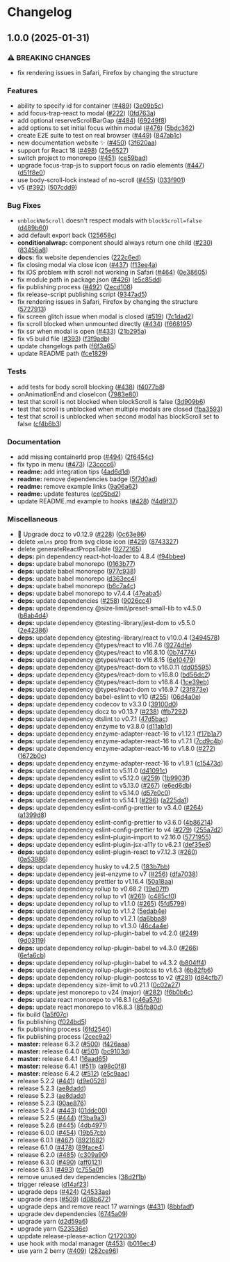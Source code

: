 # Changelog

## 1.0.0 (2025-01-31)


### ⚠ BREAKING CHANGES

* fix rendering issues in Safari, Firefox by changing the structure

### Features

* ability to specify id for container ([#489](https://github.com/maxilifflerkemp/react-responsive-modal/issues/489)) ([3e09b5c](https://github.com/maxilifflerkemp/react-responsive-modal/commit/3e09b5c668e5cbe6127c5b439d57a80a3d24bd33))
* add focus-trap-react to modal ([#222](https://github.com/maxilifflerkemp/react-responsive-modal/issues/222)) ([0fd763a](https://github.com/maxilifflerkemp/react-responsive-modal/commit/0fd763a5ea7a7967b4c685141ff45b8a103de737))
* add optional reserveScrollBarGap ([#484](https://github.com/maxilifflerkemp/react-responsive-modal/issues/484)) ([69249f8](https://github.com/maxilifflerkemp/react-responsive-modal/commit/69249f8f97d02e4eaf07bedb52cb4ff1b1d4f636))
* add options to set initial focus within modal ([#476](https://github.com/maxilifflerkemp/react-responsive-modal/issues/476)) ([5bdc362](https://github.com/maxilifflerkemp/react-responsive-modal/commit/5bdc362521a6db00030d723015c8abd2e76f19c7))
* create E2E suite to test on real browser ([#449](https://github.com/maxilifflerkemp/react-responsive-modal/issues/449)) ([847ab1c](https://github.com/maxilifflerkemp/react-responsive-modal/commit/847ab1cac2044a6e11e3474f5fc34d7af69250bc))
* new documentation website ✨ ([#450](https://github.com/maxilifflerkemp/react-responsive-modal/issues/450)) ([3f620aa](https://github.com/maxilifflerkemp/react-responsive-modal/commit/3f620aa058c57ee251c968816a790a390edeba6e))
* support for React 18 ([#498](https://github.com/maxilifflerkemp/react-responsive-modal/issues/498)) ([25e6527](https://github.com/maxilifflerkemp/react-responsive-modal/commit/25e6527170eacb232f3e5171572c1d2c9a8bad35))
* switch project to monorepo ([#451](https://github.com/maxilifflerkemp/react-responsive-modal/issues/451)) ([ce59bad](https://github.com/maxilifflerkemp/react-responsive-modal/commit/ce59bad87178986bd1a87f80fd6a4489e066e614))
* upgrade focus-trap-js to support focus on radio elements ([#447](https://github.com/maxilifflerkemp/react-responsive-modal/issues/447)) ([d51f8e0](https://github.com/maxilifflerkemp/react-responsive-modal/commit/d51f8e06a81694b753d4e7777f5388bb05b69423))
* use body-scroll-lock instead of no-scroll ([#455](https://github.com/maxilifflerkemp/react-responsive-modal/issues/455)) ([033f901](https://github.com/maxilifflerkemp/react-responsive-modal/commit/033f9014b9951112da610435e0360f5ce463232b))
* v5 ([#392](https://github.com/maxilifflerkemp/react-responsive-modal/issues/392)) ([507cdd9](https://github.com/maxilifflerkemp/react-responsive-modal/commit/507cdd9e1760ea2453013e0a6f19250938ff16f1))


### Bug Fixes

* `unblockNoScroll` doesn't respect modals with `blockScroll=false` ([d489b60](https://github.com/maxilifflerkemp/react-responsive-modal/commit/d489b602efde915bd060bc73e0f13cac2fa63e9b))
* add default export back ([125658c](https://github.com/maxilifflerkemp/react-responsive-modal/commit/125658cd0822fc50c4498773daf90116cf2be9c5))
* **conditionalwrap:** component should always return one child ([#230](https://github.com/maxilifflerkemp/react-responsive-modal/issues/230)) ([83456a8](https://github.com/maxilifflerkemp/react-responsive-modal/commit/83456a88604e9fccf1bf14054f44cdea4d2465a8))
* **docs:** fix website dependencies ([222c6ed](https://github.com/maxilifflerkemp/react-responsive-modal/commit/222c6edef3851d2939a4fafa4d6c96e19ef35b1a))
* fix closing modal via close icon ([#437](https://github.com/maxilifflerkemp/react-responsive-modal/issues/437)) ([f13ee4a](https://github.com/maxilifflerkemp/react-responsive-modal/commit/f13ee4abfce63b156f64a8cf5ea5ea50dfff4e19))
* fix iOS problem with scroll not working in Safari ([#464](https://github.com/maxilifflerkemp/react-responsive-modal/issues/464)) ([0e38605](https://github.com/maxilifflerkemp/react-responsive-modal/commit/0e38605e37fa0e9d67ff5104e79fadfde5941bb0))
* fix module path in package.json ([#426](https://github.com/maxilifflerkemp/react-responsive-modal/issues/426)) ([e5c85dd](https://github.com/maxilifflerkemp/react-responsive-modal/commit/e5c85dd60d83883f75e41b00860a847d18c4d200))
* fix publishing process ([#492](https://github.com/maxilifflerkemp/react-responsive-modal/issues/492)) ([2ecd108](https://github.com/maxilifflerkemp/react-responsive-modal/commit/2ecd1084a0398a0ae0d7baa40b9b2b4e03f3d91c))
* fix release-script publishing script ([9347ad5](https://github.com/maxilifflerkemp/react-responsive-modal/commit/9347ad57d781aeca637b0527e89e34acd1cf6b3a))
* fix rendering issues in Safari, Firefox by changing the structure ([5727913](https://github.com/maxilifflerkemp/react-responsive-modal/commit/572791340fcc7b0f66e519fcbb7d4be9b998e088))
* fix screen glitch issue when modal is closed ([#519](https://github.com/maxilifflerkemp/react-responsive-modal/issues/519)) ([7c1dad2](https://github.com/maxilifflerkemp/react-responsive-modal/commit/7c1dad21018e5fcec6f7cfd310bd9b0e07e39a74))
* fix scroll blocked when unmounted directly ([#434](https://github.com/maxilifflerkemp/react-responsive-modal/issues/434)) ([f668195](https://github.com/maxilifflerkemp/react-responsive-modal/commit/f668195e1d560fda4bc978fec3bd1ed56daf8dbf))
* fix ssr when modal is open ([#433](https://github.com/maxilifflerkemp/react-responsive-modal/issues/433)) ([21b295a](https://github.com/maxilifflerkemp/react-responsive-modal/commit/21b295a7ac7c5a712d102feedfc1f61e72592ca1))
* fix v5 build file ([#393](https://github.com/maxilifflerkemp/react-responsive-modal/issues/393)) ([f3f9adb](https://github.com/maxilifflerkemp/react-responsive-modal/commit/f3f9adb6680f743d72685445d9f50be9803f2a12))
* update changelogs path ([f6f3a65](https://github.com/maxilifflerkemp/react-responsive-modal/commit/f6f3a655b4d4a5ffc7f208684f439af9b20ef897))
* update README path ([fce1829](https://github.com/maxilifflerkemp/react-responsive-modal/commit/fce1829fe051ab5bef85811ad6d1d34d68bbfc5a))


### Tests

* add tests for body scroll blocking ([#438](https://github.com/maxilifflerkemp/react-responsive-modal/issues/438)) ([f4077b8](https://github.com/maxilifflerkemp/react-responsive-modal/commit/f4077b8f0f24d9e4b12107d8ebe7382d5dafbfef))
* onAnimationEnd and closeIcon ([7983e80](https://github.com/maxilifflerkemp/react-responsive-modal/commit/7983e804d316b2e8dd453ce60a9bb211e81af780))
* test that scroll is not blocked when blockScroll is false ([3d909b6](https://github.com/maxilifflerkemp/react-responsive-modal/commit/3d909b6c90261e6bd1a40de0a522ac4f85a487a8))
* test that scroll is unblocked when multiple modals are closed ([fba3593](https://github.com/maxilifflerkemp/react-responsive-modal/commit/fba35933ec6f270bbeb1fd779a6feef97b65bb82))
* test that scroll is unblocked when second modal has blockScroll set to false ([cf4b6b3](https://github.com/maxilifflerkemp/react-responsive-modal/commit/cf4b6b37ec55c24003d085cd5ad4d3bccc031bec))


### Documentation

* add missing containerId prop ([#494](https://github.com/maxilifflerkemp/react-responsive-modal/issues/494)) ([2f6454c](https://github.com/maxilifflerkemp/react-responsive-modal/commit/2f6454cc2eac7a18a512266e652bc3ce469f1cd5))
* fix typo in menu ([#473](https://github.com/maxilifflerkemp/react-responsive-modal/issues/473)) ([23cccc6](https://github.com/maxilifflerkemp/react-responsive-modal/commit/23cccc60a71342e3c122f968888118b911387056))
* **readme:** add integration tips ([4ad6d1d](https://github.com/maxilifflerkemp/react-responsive-modal/commit/4ad6d1d005fc441875cd680e4e42e1e0fb4b62cc))
* **readme:** remove dependencies badge ([5f7d0ad](https://github.com/maxilifflerkemp/react-responsive-modal/commit/5f7d0adc66783ed11b1bb0ed7610318c53dde17f))
* **readme:** remove example links ([9a06a62](https://github.com/maxilifflerkemp/react-responsive-modal/commit/9a06a62d7566380c74febf2b3d7a3e8b4268f71f))
* **readme:** update features ([ce05bd2](https://github.com/maxilifflerkemp/react-responsive-modal/commit/ce05bd2bab1605c14c4e63e8817bb81fd1aa35d4))
* update README.md example to hooks ([#428](https://github.com/maxilifflerkemp/react-responsive-modal/issues/428)) ([f4d9f37](https://github.com/maxilifflerkemp/react-responsive-modal/commit/f4d9f371bd5ac0713169dd31c99712716a1781f3))


### Miscellaneous

* 🤖 Upgrade docz to v0.12.9 ([#228](https://github.com/maxilifflerkemp/react-responsive-modal/issues/228)) ([0c63e86](https://github.com/maxilifflerkemp/react-responsive-modal/commit/0c63e868400b836104338570ce2e6338522fd98a))
* delete `xmlns` prop from svg close icon ([#429](https://github.com/maxilifflerkemp/react-responsive-modal/issues/429)) ([8743327](https://github.com/maxilifflerkemp/react-responsive-modal/commit/87433278e10dc7077a7fddeaf6d2d088a3227bc9))
* delete generateReactPropsTable ([9272165](https://github.com/maxilifflerkemp/react-responsive-modal/commit/92721650062c32db8d53c8874884757f2576f60b))
* **deps:** pin dependency react-hot-loader to 4.8.4 ([f94bbee](https://github.com/maxilifflerkemp/react-responsive-modal/commit/f94bbeebf00796d528450fb0e8503bb62dfbefeb))
* **deps:** update babel monorepo ([0163b77](https://github.com/maxilifflerkemp/react-responsive-modal/commit/0163b77a7b93ae7ed08e6091e1a0e6519958991c))
* **deps:** update babel monorepo ([977c938](https://github.com/maxilifflerkemp/react-responsive-modal/commit/977c938249388c62c0c0859423599a379a1da1ba))
* **deps:** update babel monorepo ([d363ec4](https://github.com/maxilifflerkemp/react-responsive-modal/commit/d363ec4fa5bef306cc77f715bebc75d51be4ae87))
* **deps:** update babel monorepo ([b6c7a4c](https://github.com/maxilifflerkemp/react-responsive-modal/commit/b6c7a4cb8c433c95732ea5f62f7bbbde5d66f90b))
* **deps:** update babel monorepo to v7.4.4 ([47eaba5](https://github.com/maxilifflerkemp/react-responsive-modal/commit/47eaba521e6c249c8a49ed23d0fe805dd1c5e112))
* **deps:** update dependencies ([#258](https://github.com/maxilifflerkemp/react-responsive-modal/issues/258)) ([9026cc4](https://github.com/maxilifflerkemp/react-responsive-modal/commit/9026cc466b33cdd9296e3055c82021f82ad472b8))
* **deps:** update dependency @size-limit/preset-small-lib to v4.5.0 ([b8ab4d4](https://github.com/maxilifflerkemp/react-responsive-modal/commit/b8ab4d4c0b3d99fa408c5d6162642015de91af90))
* **deps:** update dependency @testing-library/jest-dom to v5.5.0 ([2e42386](https://github.com/maxilifflerkemp/react-responsive-modal/commit/2e42386db7a1452b762d6f9915395c156969a96c))
* **deps:** update dependency @testing-library/react to v10.0.4 ([3494578](https://github.com/maxilifflerkemp/react-responsive-modal/commit/349457870ff7a3a913f55f9039688358089be298))
* **deps:** update dependency @types/react to v16.7.6 ([9274dfe](https://github.com/maxilifflerkemp/react-responsive-modal/commit/9274dfedad51b5e00dedd5940d105eb21a58112f))
* **deps:** update dependency @types/react to v16.8.10 ([0b74774](https://github.com/maxilifflerkemp/react-responsive-modal/commit/0b74774e36a018aac8a46141e49118dd3ae2c901))
* **deps:** update dependency @types/react to v16.8.15 ([6e10479](https://github.com/maxilifflerkemp/react-responsive-modal/commit/6e10479199ddf22d5dcadbc7a029d7ccb7da672c))
* **deps:** update dependency @types/react-dom to v16.0.11 ([dd05595](https://github.com/maxilifflerkemp/react-responsive-modal/commit/dd05595f85729ae91689ed91efd06536702bfb21))
* **deps:** update dependency @types/react-dom to v16.8.0 ([bd56dc2](https://github.com/maxilifflerkemp/react-responsive-modal/commit/bd56dc2094abde4b295c6f176773a2433dbef548))
* **deps:** update dependency @types/react-dom to v16.8.4 ([1ce39eb](https://github.com/maxilifflerkemp/react-responsive-modal/commit/1ce39ebcb662299fdcdd1942faff997721ac9834))
* **deps:** update dependency @types/react-dom to v16.9.7 ([23f873e](https://github.com/maxilifflerkemp/react-responsive-modal/commit/23f873ea93c4c70810c6a64fe61058e69bee862e))
* **deps:** update dependency babel-eslint to v10 ([#255](https://github.com/maxilifflerkemp/react-responsive-modal/issues/255)) ([06d4a0e](https://github.com/maxilifflerkemp/react-responsive-modal/commit/06d4a0e2cd2a91b5a7aa2c767fce530476b53b79))
* **deps:** update dependency codecov to v3.3.0 ([39100d0](https://github.com/maxilifflerkemp/react-responsive-modal/commit/39100d0f92179b24d11d0f10e52817a1f55c42f4))
* **deps:** update dependency docz to v0.13.7 ([#238](https://github.com/maxilifflerkemp/react-responsive-modal/issues/238)) ([ffb7292](https://github.com/maxilifflerkemp/react-responsive-modal/commit/ffb72920c6bb389fc10fb269576b3269afd85ac9))
* **deps:** update dependency dtslint to v0.7.1 ([47d5bac](https://github.com/maxilifflerkemp/react-responsive-modal/commit/47d5bac731a1721f36c247ffa89f60ed01844428))
* **deps:** update dependency enzyme to v3.8.0 ([d11ab1d](https://github.com/maxilifflerkemp/react-responsive-modal/commit/d11ab1dcd170622072f87e9f1a7e621843177c9a))
* **deps:** update dependency enzyme-adapter-react-16 to v1.12.1 ([f17b1a7](https://github.com/maxilifflerkemp/react-responsive-modal/commit/f17b1a7667ab0b1ad90d2d9c04f1317ae794d0e7))
* **deps:** update dependency enzyme-adapter-react-16 to v1.7.1 ([7cd9c4b](https://github.com/maxilifflerkemp/react-responsive-modal/commit/7cd9c4bc68ea951b58e665cdb12b6fcdfa172abe))
* **deps:** update dependency enzyme-adapter-react-16 to v1.8.0 ([#272](https://github.com/maxilifflerkemp/react-responsive-modal/issues/272)) ([1672b0c](https://github.com/maxilifflerkemp/react-responsive-modal/commit/1672b0c968ed735ebbc20f10e365487928c1e120))
* **deps:** update dependency enzyme-adapter-react-16 to v1.9.1 ([c15473d](https://github.com/maxilifflerkemp/react-responsive-modal/commit/c15473d9ca2f3d29126c7312464bb39d78bcc8ad))
* **deps:** update dependency eslint to v5.11.0 ([d41091c](https://github.com/maxilifflerkemp/react-responsive-modal/commit/d41091cefe22f50c8162f333926ccfe8e3eab2d4))
* **deps:** update dependency eslint to v5.12.0 ([#259](https://github.com/maxilifflerkemp/react-responsive-modal/issues/259)) ([1b9903f](https://github.com/maxilifflerkemp/react-responsive-modal/commit/1b9903f3e49908fbc357f3b578891d4a6475c12d))
* **deps:** update dependency eslint to v5.13.0 ([#267](https://github.com/maxilifflerkemp/react-responsive-modal/issues/267)) ([e6ed6db](https://github.com/maxilifflerkemp/react-responsive-modal/commit/e6ed6db36ac77edd2513e2f1dcd95390a616e472))
* **deps:** update dependency eslint to v5.14.0 ([d57e0c0](https://github.com/maxilifflerkemp/react-responsive-modal/commit/d57e0c0212d75a32529f8b8a7d67fe3766879810))
* **deps:** update dependency eslint to v5.14.1 ([#296](https://github.com/maxilifflerkemp/react-responsive-modal/issues/296)) ([a225da1](https://github.com/maxilifflerkemp/react-responsive-modal/commit/a225da1e54322443ab20fd4ae7dac1077d2625f0))
* **deps:** update dependency eslint-config-prettier to v3.4.0 ([#264](https://github.com/maxilifflerkemp/react-responsive-modal/issues/264)) ([a1399d8](https://github.com/maxilifflerkemp/react-responsive-modal/commit/a1399d85169e45932034237a0074438e1862a808))
* **deps:** update dependency eslint-config-prettier to v3.6.0 ([4b86214](https://github.com/maxilifflerkemp/react-responsive-modal/commit/4b8621489bea6de6b375ab3366e5e62bbcad6473))
* **deps:** update dependency eslint-config-prettier to v4 ([#279](https://github.com/maxilifflerkemp/react-responsive-modal/issues/279)) ([255a7d2](https://github.com/maxilifflerkemp/react-responsive-modal/commit/255a7d297cb8f0adffd108a5e0db582e106a3bf6))
* **deps:** update dependency eslint-plugin-import to v2.16.0 ([5771955](https://github.com/maxilifflerkemp/react-responsive-modal/commit/57719557b8c1c444540b92bad2d30b600d5cc20c))
* **deps:** update dependency eslint-plugin-jsx-a11y to v6.2.1 ([def35e8](https://github.com/maxilifflerkemp/react-responsive-modal/commit/def35e8899448d7d747a1573fc7fef298c3505a7))
* **deps:** update dependency eslint-plugin-react to v7.12.3 ([#260](https://github.com/maxilifflerkemp/react-responsive-modal/issues/260)) ([0a53986](https://github.com/maxilifflerkemp/react-responsive-modal/commit/0a53986ec57c8e9c61988fa8e82b51b6ca5ce86e))
* **deps:** update dependency husky to v4.2.5 ([183b7bb](https://github.com/maxilifflerkemp/react-responsive-modal/commit/183b7bbe632494493989d302c083b1e0167d8158))
* **deps:** update dependency jest-enzyme to v7 ([#256](https://github.com/maxilifflerkemp/react-responsive-modal/issues/256)) ([dfa7038](https://github.com/maxilifflerkemp/react-responsive-modal/commit/dfa70387a190bfa9b5257441d256c66d16689d57))
* **deps:** update dependency prettier to v1.16.4 ([50a18aa](https://github.com/maxilifflerkemp/react-responsive-modal/commit/50a18aa7f2bf0fcd3fbc0c6a779a522b6583bc57))
* **deps:** update dependency rollup to v0.68.2 ([19e07ff](https://github.com/maxilifflerkemp/react-responsive-modal/commit/19e07ff18e51489176f9364d34278ed4fa37c6e2))
* **deps:** update dependency rollup to v1 ([#261](https://github.com/maxilifflerkemp/react-responsive-modal/issues/261)) ([c485cf0](https://github.com/maxilifflerkemp/react-responsive-modal/commit/c485cf019ec3b125da482df06b9c7e33f6c019ef))
* **deps:** update dependency rollup to v1.1.0 ([#265](https://github.com/maxilifflerkemp/react-responsive-modal/issues/265)) ([5fd5799](https://github.com/maxilifflerkemp/react-responsive-modal/commit/5fd5799230945bc34d6f8ce5451383db049271aa))
* **deps:** update dependency rollup to v1.1.2 ([5edab4e](https://github.com/maxilifflerkemp/react-responsive-modal/commit/5edab4eb5f8241666e92c42f7e2e2c75893f3a43))
* **deps:** update dependency rollup to v1.2.1 ([da6bba8](https://github.com/maxilifflerkemp/react-responsive-modal/commit/da6bba88f9362da9dbf98b7e809908ab6ffe98ea))
* **deps:** update dependency rollup to v1.3.0 ([46c4a4e](https://github.com/maxilifflerkemp/react-responsive-modal/commit/46c4a4e72540c46725d9aa988691a4fe7d46e30d))
* **deps:** update dependency rollup-plugin-babel to v4.2.0 ([#249](https://github.com/maxilifflerkemp/react-responsive-modal/issues/249)) ([9d03119](https://github.com/maxilifflerkemp/react-responsive-modal/commit/9d03119a10c41b2e3f28391ac2af5e8821a55724))
* **deps:** update dependency rollup-plugin-babel to v4.3.0 ([#266](https://github.com/maxilifflerkemp/react-responsive-modal/issues/266)) ([6efa6cb](https://github.com/maxilifflerkemp/react-responsive-modal/commit/6efa6cbc66cccf9489bc0f3cd8b2851e8a3e5ae8))
* **deps:** update dependency rollup-plugin-babel to v4.3.2 ([b804ff4](https://github.com/maxilifflerkemp/react-responsive-modal/commit/b804ff44bb8b47aab30b8349d44d35ff84eb913c))
* **deps:** update dependency rollup-plugin-postcss to v1.6.3 ([6b82fb6](https://github.com/maxilifflerkemp/react-responsive-modal/commit/6b82fb678b0509ddccf10a5121eef81f35be4e12))
* **deps:** update dependency rollup-plugin-postcss to v2 ([#281](https://github.com/maxilifflerkemp/react-responsive-modal/issues/281)) ([d84cfb7](https://github.com/maxilifflerkemp/react-responsive-modal/commit/d84cfb72ea0241dd6d97ec2d77d734a82ba13c98))
* **deps:** update dependency size-limit to v0.21.1 ([0c02a27](https://github.com/maxilifflerkemp/react-responsive-modal/commit/0c02a277d468e6edb471ac2a1356885650430a05))
* **deps:** update jest monorepo to v24 (major) ([#282](https://github.com/maxilifflerkemp/react-responsive-modal/issues/282)) ([f6b0b6c](https://github.com/maxilifflerkemp/react-responsive-modal/commit/f6b0b6c45bf8c3226cb43f0b3250b2b0c9857db0))
* **deps:** update react monorepo to v16.8.1 ([c46a57d](https://github.com/maxilifflerkemp/react-responsive-modal/commit/c46a57d45e3249a487bda85946a27e8e5c8ddb76))
* **deps:** update react monorepo to v16.8.3 ([85fb80d](https://github.com/maxilifflerkemp/react-responsive-modal/commit/85fb80df712e769cb5cedf682229f1d73e0790d5))
* fix build ([1a5f07c](https://github.com/maxilifflerkemp/react-responsive-modal/commit/1a5f07cb7a6f6682c01d487129309152e41b23c0))
* fix publishing ([f024bd5](https://github.com/maxilifflerkemp/react-responsive-modal/commit/f024bd588ff315f440cc090eb90595d6f165fb98))
* fix publishing process ([6fd2540](https://github.com/maxilifflerkemp/react-responsive-modal/commit/6fd25408058b37b4128ed5621425e037a6f2dd2d))
* fix publishing process ([2cec9a2](https://github.com/maxilifflerkemp/react-responsive-modal/commit/2cec9a28a4a2eff8de7de2d1550d0e9550824bbe))
* **master:** release 6.3.2 ([#500](https://github.com/maxilifflerkemp/react-responsive-modal/issues/500)) ([f426aaa](https://github.com/maxilifflerkemp/react-responsive-modal/commit/f426aaa3817fa565be76ab44f54ebb2a7f636a6a))
* **master:** release 6.4.0 ([#501](https://github.com/maxilifflerkemp/react-responsive-modal/issues/501)) ([bc9103d](https://github.com/maxilifflerkemp/react-responsive-modal/commit/bc9103df83a5d13f275325f2b0711a6a6884ca64))
* **master:** release 6.4.1 ([16aad65](https://github.com/maxilifflerkemp/react-responsive-modal/commit/16aad65b5be9ebf0b7c2d03cc29cb7aa7f67dd86))
* **master:** release 6.4.1 ([#511](https://github.com/maxilifflerkemp/react-responsive-modal/issues/511)) ([a98c0f8](https://github.com/maxilifflerkemp/react-responsive-modal/commit/a98c0f866090cbbfdaea6449ce83b671fbcdb5a7))
* **master:** release 6.4.2 ([#512](https://github.com/maxilifflerkemp/react-responsive-modal/issues/512)) ([e5c9aac](https://github.com/maxilifflerkemp/react-responsive-modal/commit/e5c9aac2cc0fb8439262d0f91718953ee1c2d210))
* release 5.2.2 ([#441](https://github.com/maxilifflerkemp/react-responsive-modal/issues/441)) ([d9e0528](https://github.com/maxilifflerkemp/react-responsive-modal/commit/d9e0528bdee99b3bfdb7ceb7beed3bfb59d88e70))
* release 5.2.3 ([ae8dadd](https://github.com/maxilifflerkemp/react-responsive-modal/commit/ae8dadd58657dfffb10c3b4624046af31876282c))
* release 5.2.3 ([ae8dadd](https://github.com/maxilifflerkemp/react-responsive-modal/commit/ae8dadd58657dfffb10c3b4624046af31876282c))
* release 5.2.3 ([90ae876](https://github.com/maxilifflerkemp/react-responsive-modal/commit/90ae876eba2e0027e2782bedfe41438411466606))
* release 5.2.4 ([#443](https://github.com/maxilifflerkemp/react-responsive-modal/issues/443)) ([01ddc00](https://github.com/maxilifflerkemp/react-responsive-modal/commit/01ddc00493e82ecea48cbce283e2203019ac8678))
* release 5.2.5 ([#444](https://github.com/maxilifflerkemp/react-responsive-modal/issues/444)) ([f3ba9a3](https://github.com/maxilifflerkemp/react-responsive-modal/commit/f3ba9a3063563996ddfca16a9c008579f11aec0a))
* release 5.2.6 ([#445](https://github.com/maxilifflerkemp/react-responsive-modal/issues/445)) ([4db4971](https://github.com/maxilifflerkemp/react-responsive-modal/commit/4db497196297a1df017d56ae6c3a69499123694e))
* release 6.0.0 ([#454](https://github.com/maxilifflerkemp/react-responsive-modal/issues/454)) ([19b57cb](https://github.com/maxilifflerkemp/react-responsive-modal/commit/19b57cb5cdfbb17122e66e1f398e345fc01b7066))
* release 6.0.1 ([#467](https://github.com/maxilifflerkemp/react-responsive-modal/issues/467)) ([8921682](https://github.com/maxilifflerkemp/react-responsive-modal/commit/8921682bb0e580d9976e8374713f9431c359d4ca))
* release 6.1.0 ([#478](https://github.com/maxilifflerkemp/react-responsive-modal/issues/478)) ([89face4](https://github.com/maxilifflerkemp/react-responsive-modal/commit/89face4eff7f069e3d12333dbd927df96322287e))
* release 6.2.0 ([#485](https://github.com/maxilifflerkemp/react-responsive-modal/issues/485)) ([c309a90](https://github.com/maxilifflerkemp/react-responsive-modal/commit/c309a908d71ecaec83d792df75736516b06562e4))
* release 6.3.0 ([#490](https://github.com/maxilifflerkemp/react-responsive-modal/issues/490)) ([aff0121](https://github.com/maxilifflerkemp/react-responsive-modal/commit/aff0121cb3363d0ef66a7c42557ab777f5692930))
* release 6.3.1 ([#493](https://github.com/maxilifflerkemp/react-responsive-modal/issues/493)) ([c755a0f](https://github.com/maxilifflerkemp/react-responsive-modal/commit/c755a0f0dae308a797c2433dd9f375f51d54b10b))
* remove unused dev dependencies ([38d2f1b](https://github.com/maxilifflerkemp/react-responsive-modal/commit/38d2f1bbda80641e857ce80ba71e995d8c44c438))
* trigger release ([d14af23](https://github.com/maxilifflerkemp/react-responsive-modal/commit/d14af2334292d9aaf81385ccfdcd0b7ff506a7cb))
* upgrade deps ([#424](https://github.com/maxilifflerkemp/react-responsive-modal/issues/424)) ([24533ae](https://github.com/maxilifflerkemp/react-responsive-modal/commit/24533ae12e32c541d84cbfba20a720c64871ef47))
* upgrade deps ([#509](https://github.com/maxilifflerkemp/react-responsive-modal/issues/509)) ([d08b672](https://github.com/maxilifflerkemp/react-responsive-modal/commit/d08b67205e9d9c0ae1fdb628ca5d0e1a1f14e390))
* upgrade deps and remove react 17 warnings ([#431](https://github.com/maxilifflerkemp/react-responsive-modal/issues/431)) ([8bbfadf](https://github.com/maxilifflerkemp/react-responsive-modal/commit/8bbfadf3298aa43f93cc309d65c2ebe384381806))
* upgrade dev dependencies ([6745a09](https://github.com/maxilifflerkemp/react-responsive-modal/commit/6745a09ddd26ac938f77615afc7ced8ff1703e62))
* upgrade yarn ([d2d59a6](https://github.com/maxilifflerkemp/react-responsive-modal/commit/d2d59a6afb611bf9cfed7e9fb1beac5536e67c60))
* upgrade yarn ([523536e](https://github.com/maxilifflerkemp/react-responsive-modal/commit/523536e783f82d69b8af0af9ec7dd2062af15349))
* uppdate release-please-action ([2172030](https://github.com/maxilifflerkemp/react-responsive-modal/commit/2172030427023c068644c71d8cbbe88c389ccf18))
* use hook with modal manager ([#453](https://github.com/maxilifflerkemp/react-responsive-modal/issues/453)) ([b016ec4](https://github.com/maxilifflerkemp/react-responsive-modal/commit/b016ec41ff1208f0a56713c30734aae482abf3d6))
* use yarn 2 berry ([#409](https://github.com/maxilifflerkemp/react-responsive-modal/issues/409)) ([282ce96](https://github.com/maxilifflerkemp/react-responsive-modal/commit/282ce9618d41e8bfd4d00805a991cf4ad8155874))
